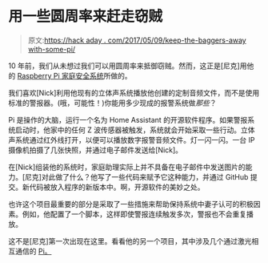 # 用一些圆周率来赶走窃贼

> 原文:[https://hack aday . com/2017/05/09/keep-the-baggers-away with-some-pi/](https://hackaday.com/2017/05/09/keep-the-burglars-away-with-some-pi/)

10 年前，我们从未想过我们可以用圆周率来抵御窃贼。然而，这正是[尼克]用他的 [Raspberry Pi 家庭安全系统](https://partofthething.com/thoughts/?p=1037)所做的。

我们喜欢[Nick]利用他现有的立体声系统播放他创建的定制音频文件，而不是使用标准的警报器。(哦，可能性！)你能用多少现成的报警系统做*那些*？

Pi 是操作的大脑，运行一个名为 Home Assistant 的开源软件程序。如果警报系统启动时，他家中的任何 Z 波传感器被触发，系统就会开始采取一些行动。立体声系统通过红外线打开，以便可以播放数字报警音频文件。灯一闪一闪。一台 IP 摄像机拍摄了几张快照，并通过电子邮件发送给[Nick]。

在[Nick]组装他的系统时，家庭助理实际上并不具备在电子邮件中发送图片的能力。[尼克]对此做了什么？他写了一些代码来赋予它这种能力，并通过 GitHub 提交。新代码被放入程序的新版本中。啊，开源软件的美妙之处。

也许这个项目最重要的部分是采取了一些措施来帮助保持系统中妻子认可的积极因素。例如，他配置了一个脚本，这样即使警报连续触发多次，警报也不会重复播放。

这不是[尼克]第一次出现在这里。看看他的另一个项目，其中涉及几个通过激光相互通信的 [Pi。](http://hackaday.com/2015/12/12/raspberry-pi-communication-via-laser/)